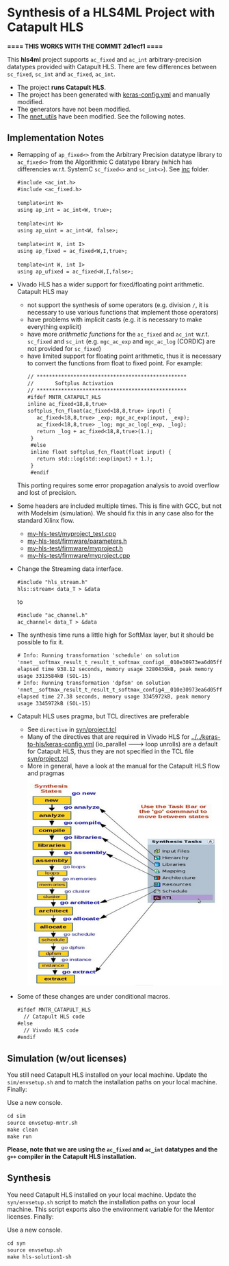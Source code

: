 # Synthesis of a HLS4ML Project with Catapult HLS

**==== THIS WORKS WITH THE COMMIT 2d1ecf1 ====**

This **hls4ml** project supports `ac_fixed` and `ac_int` arbitrary-precision
datatypes provided with Catapult HLS. There are few differences between
`sc_fixed`, `sc_int` and `ac_fixed`, `ac_int`.

- The project **runs Catapult HLS**.
- The project has been generated with [keras-config.yml](../../keras-to-hls/keras-config.yml) and manually modified.
- The generators have not been modified.
- The [nnet_utils](../../nnet_utils) have been modified. See the following notes.

## Implementation Notes

- Remapping of `ap_fixed<>` from the Arbitrary Precision datatype library to `ac_fixed<>` from the Algorithmic C datatype library (which has differencies w.r.t. SystemC `sc_fixed<>` and `sc_int<>`). See [inc](./inc) folder.
  ```
  #include <ac_int.h>
  #include <ac_fixed.h>

  template<int W>
  using ap_int = ac_int<W, true>;

  template<int W>
  using ap_uint = ac_int<W, false>;

  template<int W, int I>
  using ap_fixed = ac_fixed<W,I,true>;

  template<int W, int I>
  using ap_ufixed = ac_fixed<W,I,false>;
  ```

- Vivado HLS has a wider support for fixed/floating point arithmetic. Catapult HLS may
  - not support the synthesis of some operators (e.g. division `/`, it is necessary to use various functions that implement those operators)
  - have problems with implicit casts (e.g. it is necessary to make everything explicit)
  - have more *arithmetic functions* for the `ac_fixed` and `ac_int` w.r.t. `sc_fixed` and `sc_int` (e.g. `mgc_ac_exp` and `mgc_ac_log` (CORDIC) are not provided for `sc_fixed`)
  - have limited support for floating point arithmetic, thus it is necessary to convert the functions from float to fixed point. For example:
    ```
    // *************************************************
    //       Softplus Activation
    // *************************************************
    #ifdef MNTR_CATAPULT_HLS
    inline ac_fixed<18,8,true> softplus_fcn_float(ac_fixed<18,8,true> input) {
       ac_fixed<18,8,true> _exp; mgc_ac_exp(input, _exp);
       ac_fixed<18,8,true> _log; mgc_ac_log(_exp, _log);
       return _log + ac_fixed<18,8,true>(1.);
     }
     #else
     inline float softplus_fcn_float(float input) {
       return std::log(std::exp(input) + 1.);
     }
     #endif
     ```
   This porting requires some error propagation analysis to avoid overflow and lost of precision.

- Some headers are included multiple times. This is fine with GCC, but not with Modelsim (simulation). We should fix this in any case also for the standard Xilinx flow.
  - [my-hls-test/myproject_test.cpp](my-hls-test/myproject_test.cpp)
  - [my-hls-test/firmware/parameters.h](my-hls-test/firmware/parameters.h)
  - [my-hls-test/firmware/myproject.h](my-hls-test/firmware/myproject.h)
  - [my-hls-test/firmware/myproject.cpp](my-hls-test/firmware/myproject.cpp)

- Change the Streaming data interface.
  ```
  #include "hls_stream.h"
  hls::stream< data_T > &data
  ```
  to
  ```
  #include "ac_channel.h"
  ac_channel< data_T > &data
  ```
  
- The synthesis time runs a little high for SoftMax layer, but it should be possible to fix it.
  ```
  # Info: Running transformation 'schedule' on solution 'nnet__softmax_result_t_result_t_softmax_config4__010e30973ea6d05ff01ff02f57fe4706e9aafd.v1': elapsed time 938.12 seconds, memory usage 3280436kB, peak memory usage 3313584kB (SOL-15)
  # Info: Running transformation 'dpfsm' on solution 'nnet__softmax_result_t_result_t_softmax_config4__010e30973ea6d05ff01ff02f57fe4706e9aafd.v1': elapsed time 27.38 seconds, memory usage 3345972kB, peak memory usage 3345972kB (SOL-15)
  ```

- Catapult HLS uses pragma, but TCL directives are preferable
  - See `directive` in [syn/project.tcl](syn/project.tcl)
  - Many of the directives that are required in Vivado HLS for [../../keras-to-hls/keras-config.yml](../../keras-to-hls/keras-config.yml) (io_parallel ---> loop unrolls) are a default for Catapult HLS, thus they are not specified in the TCL file [syn/project.tcl](syn/project.tcl)
  - More in general, have a look at the manual for the Catapult HLS flow and pragmas
    ![Catapult HLS flow](doc/catapulthls_flow.png)

- Some of these changes are under conditional macros.
  ```
  #ifdef MNTR_CATAPULT_HLS
    // Catapult HLS code
  #else
    // Vivado HLS code
  #endif
  ```

## Simulation (w/out licenses)

You still need Catapult HLS installed on your local machine. Update the
`sim/envsetup.sh` and to match the installation paths on your local machine.
Finally:

Use a new console.
```
cd sim
source envsetup-mntr.sh
make clean
make run
```

**Please, note that we are using the `ac_fixed` and `ac_int` datatypes and the
`g++` compiler in the Catapult HLS installation.**

## Synthesis

You need Catapult HLS installed on your local machine. Update the
`syn/envsetup.sh` script to match the installation paths on your local machine.
This script exports also the environment variable for the Mentor licenses.
Finally:

Use a new console.
```
cd syn
source envsetup.sh
make hls-solution1-sh
```
